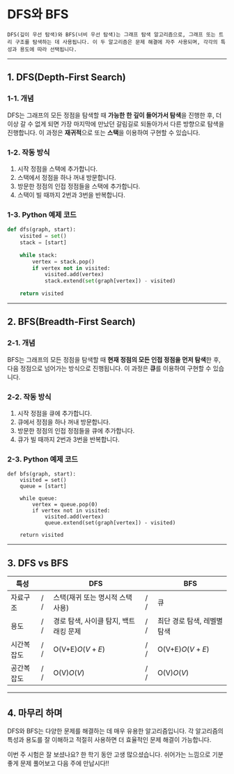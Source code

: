 # DFS와 BFS

    DFS(깊이 우선 탐색)와 BFS(너비 우선 탐색)는 그래프 탐색 알고리즘으로, 그래프 또는 트리 구조를 탐색하는 데 사용됩니다. 이 두 알고리즘은 문제 해결에 자주 사용되며, 각각의 특성과 용도에 따라 선택됩니다.



***


## 1. DFS(Depth-First Search)

### 1-1. 개념

DFS는 그래프의 모든 정점을 탐색할 때 **가능한 한 깊이 들어가서 탐색**을 진행한 후, 더 이상 갈 수 없게 되면 가장 마지막에 만났던 갈림길로 되돌아가서 다른 방향으로 탐색을 진행합니다. 이 과정은 **재귀적**으로 또는 **스택**을 이용하여 구현할 수 있습니다.

### 1-2. 작동 방식

1. 시작 정점을 스택에 추가합니다.
2. 스택에서 정점을 하나 꺼내 방문합니다.
3. 방문한 정점의 인접 정점들을 스택에 추가합니다.
4. 스택이 빌 때까지 2번과 3번을 반복합니다.

### 1-3. Python 예제 코드

```python
def dfs(graph, start):
    visited = set()
    stack = [start]

    while stack:
        vertex = stack.pop()
        if vertex not in visited:
            visited.add(vertex)
            stack.extend(set(graph[vertex]) - visited)

    return visited
```


***


## 2. BFS(Breadth-First Search)

### 2-1. 개념

BFS는 그래프의 모든 정점을 탐색할 때 **현재 정점의 모든 인접 정점을 먼저 탐색**한 후, 다음 정점으로 넘어가는 방식으로 진행됩니다. 이 과정은 **큐**를 이용하여 구현할 수 있습니다.

### 2-2. 작동 방식

1. 시작 정점을 큐에 추가합니다.
2. 큐에서 정점을 하나 꺼내 방문합니다.
3. 방문한 정점의 인접 정점들을 큐에 추가합니다.
4. 큐가 빌 때까지 2번과 3번을 반복합니다.

### 2-3. Python 예제 코드

```
def bfs(graph, start):
    visited = set()
    queue = [start]

    while queue:
        vertex = queue.pop(0)
        if vertex not in visited:
            visited.add(vertex)
            queue.extend(set(graph[vertex]) - visited)

    return visited
```


***

## 3. DFS vs BFS


| 특성 | | DFS | | BFS |
| --- | --- | --- | --- | --- |
| 자료구조 | /   / | 스택(재귀 또는 명시적 스택 사용) | /   / | 큐 |
| 용도 | /   / | 경로 탐색, 사이클 탐지, 백트래킹 문제 | /   / | 최단 경로 탐색, 레벨별 탐색 |
| 시간복잡도 | /   / | O(V+E)$O(V+E)$ | /   / | O(V+E)$O(V+E)$ |
| 공간복잡도 | /   / | O(V)$O(V)$ | /   / | O(V)$O(V)$ |


***

## 4. 마무리 하며

DFS와 BFS는 다양한 문제를 해결하는 데 매우 유용한 알고리즘입니다. 각 알고리즘의 특성과 용도를 잘 이해하고 적절히 사용하면 더 효율적인 문제 해결이 가능합니다.

이번 주 시험은 잘 보셨나요? 한 학기 동안 고생 많으셨습니다. 쉬어가는 느낌으로 기분 좋게 문제 풀어보고 다음 주에 만납시다!!
